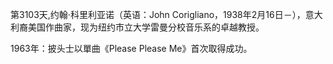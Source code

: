 第3103天,约翰·科里利亚诺（英语：John Corigliano，1938年2月16日－），意大利裔美国作曲家，现为纽约市立大学雷曼分校音乐系的卓越教授。

1963年：披头士以單曲《Please Please Me》首次取得成功。